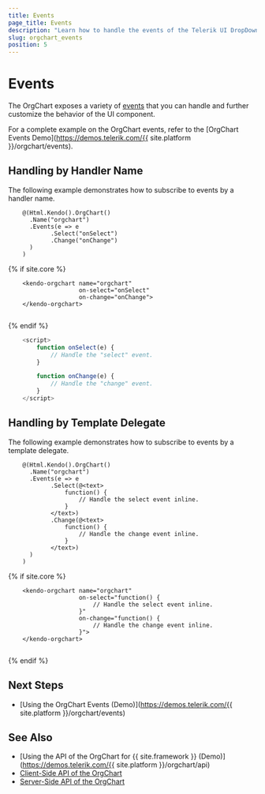```yaml
---
title: Events
page_title: Events
description: "Learn how to handle the events of the Telerik UI DropDownTree component for {{ site.framework }}."
slug: orgchart_events
position: 5
---
```


# Events

The OrgChart exposes a variety of [events](/api/kendo.mvc.ui.fluent/orgcharteventbuilder) that you can handle and further customize the behavior of the UI component.

For a complete example on the OrgChart events, refer to the [OrgChart Events Demo](https://demos.telerik.com/{{ site.platform }}/orgchart/events).

## Handling by Handler Name

The following example demonstrates how to subscribe to events by a handler name.

```HtmlHelper
    @(Html.Kendo().OrgChart()
      .Name("orgchart")
      .Events(e => e
            .Select("onSelect")
            .Change("onChange")
      )
    )
```
{% if site.core %}
```TagHelper
    <kendo-orgchart name="orgchart"
                    on-select="onSelect"
                    on-change="onChange">
    </kendo-orgchart>
    

```
{% endif %}
```JavaScript
    <script>
        function onSelect(e) {
            // Handle the "select" event.
        }

        function onChange(e) {
            // Handle the "change" event.
        }
    </script>
```
## Handling by Template Delegate

The following example demonstrates how to subscribe to events by a template delegate.

```HtmlHelper
    @(Html.Kendo().OrgChart()
      .Name("orgchart")
      .Events(e => e
            .Select(@<text>
                function() {
                    // Handle the select event inline.
                }
            </text>)
            .Change(@<text>
                function() {
                    // Handle the change event inline.
                }
            </text>)
      )
    )
```
{% if site.core %}
```TagHelper
    <kendo-orgchart name="orgchart"
                    on-select="function() {
                        // Handle the select event inline.
                    }"
                    on-change="function() {
                        // Handle the change event inline.
                    }">
    </kendo-orgchart>
    

```
{% endif %}

## Next Steps

* [Using the OrgChart Events (Demo)](https://demos.telerik.com/{{ site.platform }}/orgchart/events)

## See Also

* [Using the API of the OrgChart for {{ site.framework }} (Demo)](https://demos.telerik.com/{{ site.platform }}/orgchart/api)
* [Client-Side API of the OrgChart](https://docs.telerik.com/kendo-ui/api/javascript/ui/orgchart)
* [Server-Side API of the OrgChart](/api/orgchart)
